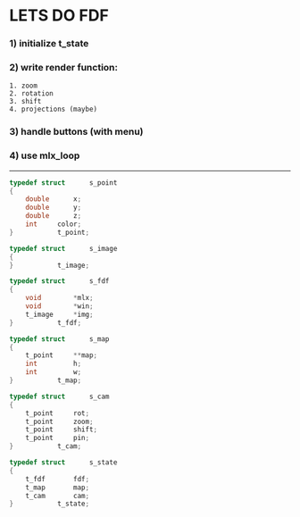 # LETS DO FDF

### 1) initialize t_state
### 2) write render function:
	1. zoom
	2. rotation
	3. shift
	4. projections (maybe)

### 3) handle buttons (with menu)
### 4) use mlx_loop

---

``` c
typedef struct		s_point
{
	double		x;
	double		y;
	double		z;
	int		color;
}			t_point;
```
``` c
typedef struct		s_image
{
}			t_image;
```
``` c
typedef struct		s_fdf
{
	void		*mlx;
	void		*win;
	t_image		*img;
}			t_fdf;
```
``` c
typedef struct		s_map
{
	t_point		**map;
	int			h;
	int			w;
}			t_map;
```
``` c
typedef struct		s_cam
{
	t_point		rot;
	t_point		zoom;
	t_point		shift;
	t_point		pin;
}			t_cam;
```
``` c
typedef struct		s_state
{
	t_fdf		fdf;
	t_map		map;
	t_cam		cam;
}			t_state;
```